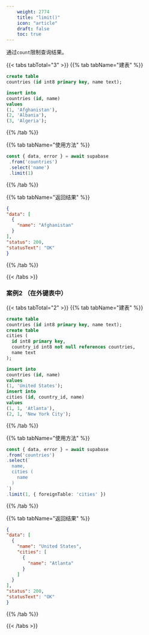 ```yaml
---
    weight: 2774
    title: "limit()"
    icon: "article"
    draft: false
    toc: true
---
```



通过`count`限制查询结果。


{{< tabs tabTotal="3" >}}
{{% tab tabName="建表" %}}


  ```sql
create table
  countries (id int8 primary key, name text);

insert into
  countries (id, name)
values
  (1, 'Afghanistan'),
  (2, 'Albania'),
  (3, 'Algeria');
  ```

{{% /tab %}}

{{% tab tabName="使用方法" %}}


 ```ts
const { data, error } = await supabase
  .from('countries')
  .select('name')
  .limit(1)
  ```


{{% /tab %}}


{{% tab tabName="返回结果" %}}

  ```json
{
  "data": [
    {
      "name": "Afghanistan"
    }
  ],
  "status": 200,
  "statusText": "OK"
}
  ```


{{% /tab %}}

{{< /tabs >}}



### 案例2 （在外键表中）

{{< tabs tabTotal="2" >}}
{{% tab tabName="建表" %}}


  ```sql
create table
  countries (id int8 primary key, name text);
create table
  cities (
    id int8 primary key,
    country_id int8 not null references countries,
    name text
  );

insert into
  countries (id, name)
values
  (1, 'United States');
insert into
  cities (id, country_id, name)
values
  (1, 1, 'Atlanta'),
  (2, 1, 'New York City');
  ```

{{% /tab %}}

{{% tab tabName="使用方法" %}}

  ```ts
const { data, error } = await supabase
  .from('countries')
  .select(`
    name,
    cities (
      name
    )
  `)
  .limit(1, { foreignTable: 'cities' })
  ```

{{% /tab %}}


{{% tab tabName="返回结果" %}}

  ```json
{
  "data": [
    {
      "name": "United States",
      "cities": [
        {
          "name": "Atlanta"
        }
      ]
    }
  ],
  "status": 200,
  "statusText": "OK"
}
  ```


{{% /tab %}}

{{< /tabs >}}